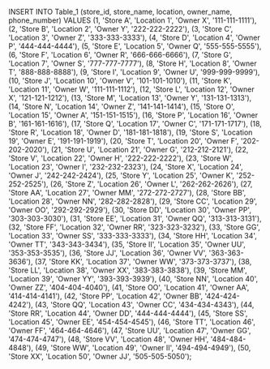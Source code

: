 INSERT INTO Table_1 (store_id, store_name, location, owner_name, phone_number)
VALUES
    (1, 'Store A', 'Location 1', 'Owner X', '111-111-1111'),
    (2, 'Store B', 'Location 2', 'Owner Y', '222-222-2222'),
    (3, 'Store C', 'Location 3', 'Owner Z', '333-333-3333'),
    (4, 'Store D', 'Location 4', 'Owner P', '444-444-4444'),
    (5, 'Store E', 'Location 5', 'Owner Q', '555-555-5555'),
    (6, 'Store F', 'Location 6', 'Owner R', '666-666-6666'),
    (7, 'Store G', 'Location 7', 'Owner S', '777-777-7777'),
    (8, 'Store H', 'Location 8', 'Owner T', '888-888-8888'),
    (9, 'Store I', 'Location 9', 'Owner U', '999-999-9999'),
    (10, 'Store J', 'Location 10', 'Owner V', '101-101-1010'),
    (11, 'Store K', 'Location 11', 'Owner W', '111-111-1112'),
    (12, 'Store L', 'Location 12', 'Owner X', '121-121-1212'),
    (13, 'Store M', 'Location 13', 'Owner Y', '131-131-1313'),
    (14, 'Store N', 'Location 14', 'Owner Z', '141-141-1414'),
    (15, 'Store O', 'Location 15', 'Owner A', '151-151-1515'),
    (16, 'Store P', 'Location 16', 'Owner B', '161-161-1616'),
    (17, 'Store Q', 'Location 17', 'Owner C', '171-171-1717'),
    (18, 'Store R', 'Location 18', 'Owner D', '181-181-1818'),
    (19, 'Store S', 'Location 19', 'Owner E', '191-191-1919'),
    (20, 'Store T', 'Location 20', 'Owner F', '202-202-2020'),
    (21, 'Store U', 'Location 21', 'Owner G', '212-212-2121'),
    (22, 'Store V', 'Location 22', 'Owner H', '222-222-2222'),
    (23, 'Store W', 'Location 23', 'Owner I', '232-232-2323'),
    (24, 'Store X', 'Location 24', 'Owner J', '242-242-2424'),
    (25, 'Store Y', 'Location 25', 'Owner K', '252-252-2525'),
    (26, 'Store Z', 'Location 26', 'Owner L', '262-262-2626'),
    (27, 'Store AA', 'Location 27', 'Owner MM', '272-272-2727'),
    (28, 'Store BB', 'Location 28', 'Owner NN', '282-282-2828'),
    (29, 'Store CC', 'Location 29', 'Owner OO', '292-292-2929'),
    (30, 'Store DD', 'Location 30', 'Owner PP', '303-303-3030'),
    (31, 'Store EE', 'Location 31', 'Owner QQ', '313-313-3131'),
    (32, 'Store FF', 'Location 32', 'Owner RR', '323-323-3232'),
    (33, 'Store GG', 'Location 33', 'Owner SS', '333-333-3333'),
    (34, 'Store HH', 'Location 34', 'Owner TT', '343-343-3434'),
    (35, 'Store II', 'Location 35', 'Owner UU', '353-353-3535'),
    (36, 'Store JJ', 'Location 36', 'Owner VV', '363-363-3636'),
    (37, 'Store KK', 'Location 37', 'Owner WW', '373-373-3737'),
    (38, 'Store LL', 'Location 38', 'Owner XX', '383-383-3838'),
    (39, 'Store MM', 'Location 39', 'Owner YY', '393-393-3939'),
    (40, 'Store NN', 'Location 40', 'Owner ZZ', '404-404-4040'),
    (41, 'Store OO', 'Location 41', 'Owner AA', '414-414-4141'),
    (42, 'Store PP', 'Location 42', 'Owner BB', '424-424-4242'),
    (43, 'Store QQ', 'Location 43', 'Owner CC', '434-434-4343'),
    (44, 'Store RR', 'Location 44', 'Owner DD', '444-444-4444'),
    (45, 'Store SS', 'Location 45', 'Owner EE', '454-454-4545'),
    (46, 'Store TT', 'Location 46', 'Owner FF', '464-464-4646'),
    (47, 'Store UU', 'Location 47', 'Owner GG', '474-474-4747'),
    (48, 'Store VV', 'Location 48', 'Owner HH', '484-484-4848'),
    (49, 'Store WW', 'Location 49', 'Owner II', '494-494-4949'),
    (50, 'Store XX', 'Location 50', 'Owner JJ', '505-505-5050');
